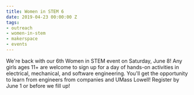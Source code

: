 ```yaml
---
title: Women in STEM 6
date: 2019-04-23 00:00:00 Z
tags:
- outreach
- women-in-stem
- makerspace
- events
---
```


We're back with our 6th Women in STEM event on Saturday, June 8! Any girls ages 11+ are welcome to sign up for a day of hands-on activities in electrical, mechanical, and software engineering. You'll get the opportunity to learn from engineers from companies and UMass Lowell! Register by June 1 or before we fill up!